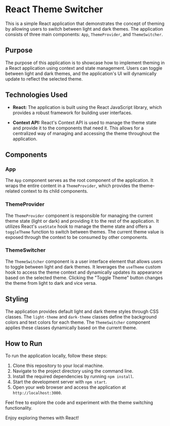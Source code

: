 # React Theme Switcher

This is a simple React application that demonstrates the concept of theming by allowing users to switch between light and dark themes. The application consists of three main components: `App`, `ThemeProvider`, and `ThemeSwitcher`.

## Purpose

The purpose of this application is to showcase how to implement theming in a React application using context and state management. Users can toggle between light and dark themes, and the application's UI will dynamically update to reflect the selected theme.

## Technologies Used

- **React:** The application is built using the React JavaScript library, which provides a robust framework for building user interfaces.

- **Context API:** React's Context API is used to manage the theme state and provide it to the components that need it. This allows for a centralized way of managing and accessing the theme throughout the application.

## Components

### App

The `App` component serves as the root component of the application. It wraps the entire content in a `ThemeProvider`, which provides the theme-related context to its child components.

### ThemeProvider

The `ThemeProvider` component is responsible for managing the current theme state (light or dark) and providing it to the rest of the application. It utilizes React's `useState` hook to manage the theme state and offers a `toggleTheme` function to switch between themes. The current theme value is exposed through the context to be consumed by other components.

### ThemeSwitcher

The `ThemeSwitcher` component is a user interface element that allows users to toggle between light and dark themes. It leverages the `useTheme` custom hook to access the theme context and dynamically updates its appearance based on the selected theme. Clicking the "Toggle Theme" button changes the theme from light to dark and vice versa.

## Styling

The application provides default light and dark theme styles through CSS classes. The `light-theme` and `dark-theme` classes define the background colors and text colors for each theme. The `ThemeSwitcher` component applies these classes dynamically based on the current theme.

## How to Run

To run the application locally, follow these steps:

1. Clone this repository to your local machine.
2. Navigate to the project directory using the command line.
3. Install the required dependencies by running `npm install`.
4. Start the development server with `npm start`.
5. Open your web browser and access the application at `http://localhost:3000`.

Feel free to explore the code and experiment with the theme switching functionality.

Enjoy exploring themes with React!

